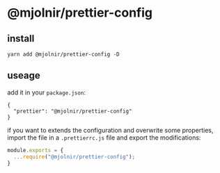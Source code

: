 # @mjolnir/prettier-config

## install
`yarn add @mjolnir/prettier-config -D`

## useage

add it in your `package.json`:
```
{
  "prettier": "@mjolnir/prettier-config"
}
```

if you want to extends the configuration and overwrite some properties, import the file in a `.prettierrc.js` file and export the modifications:

```js
module.exports = {
  ...require("@mjolnir/prettier-config");
}
```
